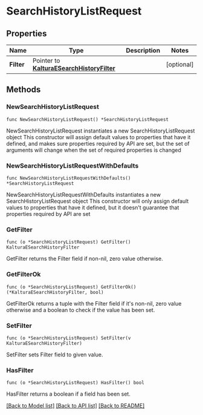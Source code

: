 # SearchHistoryListRequest

## Properties

Name | Type | Description | Notes
------------ | ------------- | ------------- | -------------
**Filter** | Pointer to [**KalturaESearchHistoryFilter**](KalturaESearchHistoryFilter.md) |  | [optional] 

## Methods

### NewSearchHistoryListRequest

`func NewSearchHistoryListRequest() *SearchHistoryListRequest`

NewSearchHistoryListRequest instantiates a new SearchHistoryListRequest object
This constructor will assign default values to properties that have it defined,
and makes sure properties required by API are set, but the set of arguments
will change when the set of required properties is changed

### NewSearchHistoryListRequestWithDefaults

`func NewSearchHistoryListRequestWithDefaults() *SearchHistoryListRequest`

NewSearchHistoryListRequestWithDefaults instantiates a new SearchHistoryListRequest object
This constructor will only assign default values to properties that have it defined,
but it doesn't guarantee that properties required by API are set

### GetFilter

`func (o *SearchHistoryListRequest) GetFilter() KalturaESearchHistoryFilter`

GetFilter returns the Filter field if non-nil, zero value otherwise.

### GetFilterOk

`func (o *SearchHistoryListRequest) GetFilterOk() (*KalturaESearchHistoryFilter, bool)`

GetFilterOk returns a tuple with the Filter field if it's non-nil, zero value otherwise
and a boolean to check if the value has been set.

### SetFilter

`func (o *SearchHistoryListRequest) SetFilter(v KalturaESearchHistoryFilter)`

SetFilter sets Filter field to given value.

### HasFilter

`func (o *SearchHistoryListRequest) HasFilter() bool`

HasFilter returns a boolean if a field has been set.


[[Back to Model list]](../README.md#documentation-for-models) [[Back to API list]](../README.md#documentation-for-api-endpoints) [[Back to README]](../README.md)


